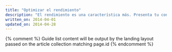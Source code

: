 ```yaml
---
title: "Optimizar el rendimiento"
description: "El rendimiento es una característica más. Presenta tu contenido a los usuarios lo más rápido posible. Cuando accedan a tu aplicación, facilita todo lo que puedas la interacción con la página y su procesamiento."
written_on: 2014-04-01
updated_on: 2014-04-28
---
```


{% comment %}
Guide list content will be output by the landing layout passed on the article collection matching page.id
{% endcomment %}



